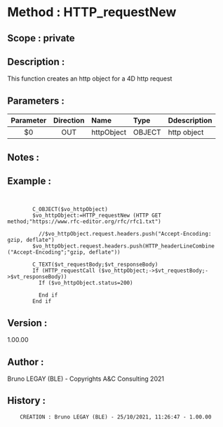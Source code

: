 ﻿# **Method :** HTTP_requestNew## **Scope :** private## **Description :** This function creates an http object for a 4D http request## **Parameters :** | Parameter | Direction | Name | Type | Ddescription | |:----:|:----:|:----|:----|:----| | $0 | OUT | httpObject | OBJECT | http object | ## **Notes :** ## **Example :** ```              C_OBJECT($vo_httpObject)        $vo_httpObject:=HTTP_requestNew (HTTP GET method;"https://www.rfc-editor.org/rfc/rfc1.txt")                //$vo_httpObject.request.headers.push("Accept-Encoding: gzip, deflate")        $vo_httpObject.request.headers.push(HTTP_headerLineCombine ("Accept-Encoding";"gzip, deflate"))              C_TEXT($vt_requestBody;$vt_responseBody)        If (HTTP_requestCall ($vo_httpObject;->$vt_requestBody;->$vt_responseBody))          If ($vo_httpObject.status=200)                End if         End if```## **Version :** 1.00.00## **Author :** Bruno LEGAY (BLE) - Copyrights A&C Consulting 2021## **History :**          CREATION : Bruno LEGAY (BLE) - 25/10/2021, 11:26:47 - 1.00.00